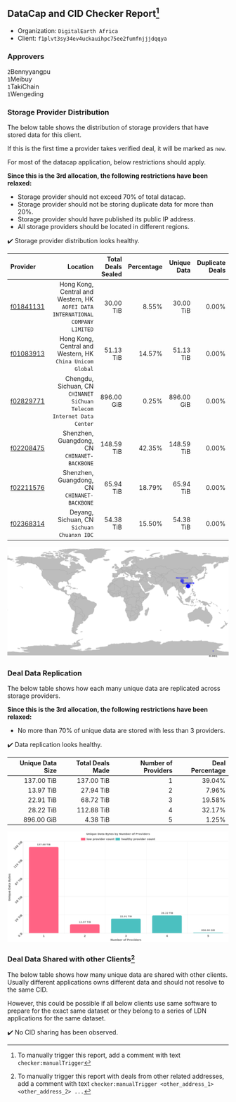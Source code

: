 ## DataCap and CID Checker Report[^1]
 - Organization: `DigitalEarth Africa`
 - Client: `f1plvt3sy34ev4uckauihpc75ee2fumfnjjjdqqya`
### Approvers
`2`Bennyyangpu<br/>`1`Meibuy<br/>`1`TakiChain<br/>`1`Wengeding


### Storage Provider Distribution
The below table shows the distribution of storage providers that have stored data for this client.

If this is the first time a provider takes verified deal, it will be marked as `new`.

For most of the datacap application, below restrictions should apply.

**Since this is the 3rd allocation, the following restrictions have been relaxed:**
 - Storage provider should not exceed 70% of total datacap.
 - Storage provider should not be storing duplicate data for more than 20%.
 - Storage provider should have published its public IP address.
 - All storage providers should be located in different regions.

✔️ Storage provider distribution looks healthy.

| Provider                                              |                                                                          Location | Total Deals Sealed | Percentage | Unique Data | Duplicate Deals |
| :---------------------------------------------------- | --------------------------------------------------------------------------------: | -----------------: | ---------: | ----------: | --------------: |
| [f01841131](https://filfox.info/en/address/f01841131) | Hong Kong, Central and Western, HK<br/>`AOFEI DATA INTERNATIONAL COMPANY LIMITED` |          30.00 TiB |      8.55% |   30.00 TiB |           0.00% |
| [f01083913](https://filfox.info/en/address/f01083913) |                      Hong Kong, Central and Western, HK<br/>`China Unicom Global` |          51.13 TiB |     14.57% |   51.13 TiB |           0.00% |
| [f02829771](https://filfox.info/en/address/f02829771) |          Chengdu, Sichuan, CN<br/>`CHINANET SiChuan Telecom Internet Data Center` |         896.00 GiB |      0.25% |  896.00 GiB |           0.00% |
| [f02208475](https://filfox.info/en/address/f02208475) |                                   Shenzhen, Guangdong, CN<br/>`CHINANET-BACKBONE` |         148.59 TiB |     42.35% |  148.59 TiB |           0.00% |
| [f02211576](https://filfox.info/en/address/f02211576) |                                   Shenzhen, Guangdong, CN<br/>`CHINANET-BACKBONE` |          65.94 TiB |     18.79% |   65.94 TiB |           0.00% |
| [f02368314](https://filfox.info/en/address/f02368314) |                                     Deyang, Sichuan, CN<br/>`Sichuan Chuanxn IDC` |          54.38 TiB |     15.50% |   54.38 TiB |           0.00% |

<img src="https://raw.githubusercontent.com/data-preservation-programs/filplus-checker-assets/main/filecoin-project/filecoin-plus-large-datasets/issues/2089/1701276199417.png"/>

### Deal Data Replication
The below table shows how each many unique data are replicated across storage providers.


**Since this is the 3rd allocation, the following restrictions have been relaxed:**
- No more than 70% of unique data are stored with less than 3 providers.

✔️ Data replication looks healthy.

| Unique Data Size | Total Deals Made | Number of Providers | Deal Percentage |
| ---------------: | ---------------: | ------------------: | --------------: |
|       137.00 TiB |       137.00 TiB |                   1 |          39.04% |
|        13.97 TiB |        27.94 TiB |                   2 |           7.96% |
|        22.91 TiB |        68.72 TiB |                   3 |          19.58% |
|        28.22 TiB |       112.88 TiB |                   4 |          32.17% |
|       896.00 GiB |         4.38 TiB |                   5 |           1.25% |

<img src="https://raw.githubusercontent.com/data-preservation-programs/filplus-checker-assets/main/filecoin-project/filecoin-plus-large-datasets/issues/2089/1701276200127.png"/>

### Deal Data Shared with other Clients[^3]
The below table shows how many unique data are shared with other clients.
Usually different applications owns different data and should not resolve to the same CID.

However, this could be possible if all below clients use same software to prepare for the exact same dataset or they belong to a series of LDN applications for the same dataset.

✔️ No CID sharing has been observed.

[^1]: To manually trigger this report, add a comment with text `checker:manualTrigger`

[^2]: Deals from those addresses are combined into this report as they are specified with `checker:manualTrigger`

[^3]: To manually trigger this report with deals from other related addresses, add a comment with text `checker:manualTrigger <other_address_1> <other_address_2> ...`
